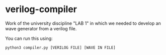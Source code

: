 verilog-compiler
================

Work of the university discipline "LAB 1" in which we needed to develop an wave generator from a verilog file.

You can run this using:

```
python3 compiler.py [VERILOG FILE] [WAVE IN FILE]
```
